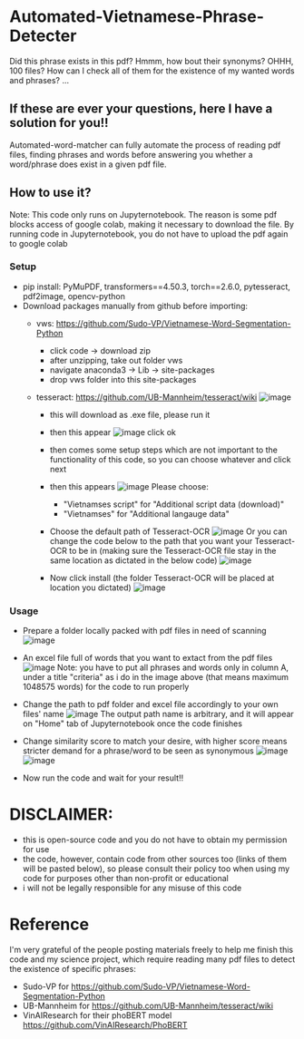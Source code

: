 # Automated-Vietnamese-Phrase-Detecter
Did this phrase exists in this pdf?
Hmmm, how bout their synonyms?
OHHH, 100 files? How can I check all of them for the existence of my wanted words and phrases?
...

## If these are ever your questions, here I have a solution for you!!
Automated-word-matcher can fully automate the process of reading pdf files, finding phrases and words before answering you whether a word/phrase does exist in a given pdf file.

## How to use it?
Note: This code only runs on Jupyternotebook. The reason is some pdf blocks access of google colab, making it necessary to download the file. By running code in Jupyternotebook, you do not have to upload the pdf again to google colab

### Setup
- pip install: PyMuPDF, transformers==4.50.3, torch==2.6.0, pytesseract, pdf2image, opencv-python
- Download packages manually from github before importing:
  + vws: https://github.com/Sudo-VP/Vietnamese-Word-Segmentation-Python
    - click code -> download zip
    - after unzipping, take out folder vws
    - navigate anaconda3 -> Lib -> site-packages
    - drop vws folder into this site-packages
      
  + tesseract: https://github.com/UB-Mannheim/tesseract/wiki
    ![image](https://github.com/user-attachments/assets/5915b1db-2ddb-4980-ba87-c842f76e074a)
    - this will download as .exe file, please run it
      
    - then this appear
      ![image](https://github.com/user-attachments/assets/4a4f04b5-916b-4a39-90c3-eaa179b9e472)
      click ok
    
    - then comes some setup steps which are not important to the functionality of this code, so you can choose whatever and click next
      
    - then this appears
    ![image](https://github.com/user-attachments/assets/2939c579-6863-46c8-b664-c7cd928df638)
    Please choose:
        - "Vietnamses script" for "Additional script data (download)"
        - "Vietnamses" for "Additional langauge data"
          
    - Choose the default path of Tesseract-OCR
      ![image](https://github.com/user-attachments/assets/43547c56-3b0d-4705-b20b-583dd10d0f15)
      Or you can change the code below to the path that you want your Tesseract-OCR to be in (making sure the Tesseract-OCR file stay in the same location as dictated in the below code)
      ![image](https://github.com/user-attachments/assets/1b2f165f-90cd-4d96-94ec-eff920cd4f85)

    - Now click install (the folder Tesseract-OCR will be placed at location you dictated)
![image](https://github.com/user-attachments/assets/b1389c65-4eea-460a-94a4-972b5b855544)

                 
### Usage
- Prepare a folder locally packed with pdf files in need of scanning
![image](https://github.com/user-attachments/assets/a5209fe2-42c4-4091-a358-ae83a1db3524)

- An excel file full of words that you want to extact from the pdf files
![image](https://github.com/user-attachments/assets/c695934c-0bf7-4a32-abfc-c278eab8f2e5)
Note: you have to put all phrases and words only in column A, under a title "criteria" as i do in the image above (that means maximum 1048575 words) for the code to run properly

- Change the path to pdf folder and excel file accordingly to your own files' name
![image](https://github.com/user-attachments/assets/84820fe0-9e84-4468-b7ae-9c69eaa5b65d)
The output path name is arbitrary, and it will appear on "Home" tab of Jupyternotebook once the code finishes

- Change similarity score to match your desire, with higher score means stricter demand for a phrase/word to be seen as synonymous
![image](https://github.com/user-attachments/assets/260cc46c-cdf7-4d0d-8ed9-d9714e1cf0d2)
![image](https://github.com/user-attachments/assets/32e86cdd-98a1-46f4-aef2-e3120ecf0f82)

- Now run the code and wait for your result!!


# DISCLAIMER:
- this is open-source code and you do not have to obtain my permission for use
- the code, however, contain code from other sources too (links of them will be pasted below), so please consult their policy too when using my code for purposes other than non-profit or educational
- i will not be legally responsible for any misuse of this code

# Reference
I'm very grateful of the people posting materials freely to help me finish this code and my science project, which require reading many pdf files to detect the existence of specific phrases:
- Sudo-VP for https://github.com/Sudo-VP/Vietnamese-Word-Segmentation-Python
- UB-Mannheim for https://github.com/UB-Mannheim/tesseract/wiki
- VinAIResearch for their phoBERT model https://github.com/VinAIResearch/PhoBERT



